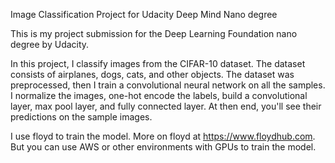 Image Classification Project for Udacity Deep Mind Nano degree

This is my project submission for the Deep Learning Foundation nano degree by Udacity.

In this project, I classify images from the CIFAR-10 dataset. The dataset consists of airplanes, dogs, cats, and other objects. The dataset was preprocessed, then I train a convolutional neural network on all the samples. I normalize the images, one-hot encode the labels, build a convolutional layer, max pool layer, and fully connected layer. At then end, you'll see their predictions on the sample images.

I use floyd to train the model. More on floyd at https://www.floydhub.com. But you can use AWS or other environments with GPUs to train the model.
